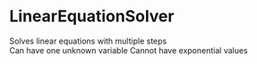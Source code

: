 # LinearEquationSolver

Solves linear equations with multiple steps <br />
Can have one unknown variable 
Cannot have exponential values

